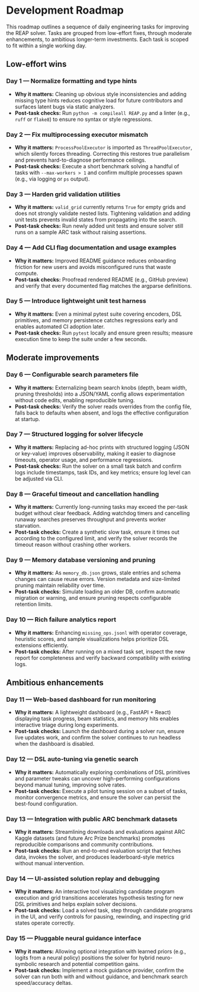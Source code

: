 # Development Roadmap

This roadmap outlines a sequence of daily engineering tasks for improving the REAP solver. Tasks are grouped from low-effort fixes, through moderate enhancements, to ambitious longer-term investments. Each task is scoped to fit within a single working day.

## Low-effort wins

### Day 1 — Normalize formatting and type hints
- **Why it matters:** Cleaning up obvious style inconsistencies and adding missing type hints reduces cognitive load for future contributors and surfaces latent bugs via static analyzers.
- **Post-task checks:** Run `python -m compileall REAP.py` and a linter (e.g., `ruff` or `flake8`) to ensure no syntax or style regressions.

### Day 2 — Fix multiprocessing executor mismatch
- **Why it matters:** `ProcessPoolExecutor` is imported as `ThreadPoolExecutor`, which silently forces threading. Correcting this restores true parallelism and prevents hard-to-diagnose performance ceilings.
- **Post-task checks:** Execute a short benchmark solving a handful of tasks with `--max-workers > 1` and confirm multiple processes spawn (e.g., via logging or `ps` output).

### Day 3 — Harden grid validation utilities
- **Why it matters:** `valid_grid` currently returns `True` for empty grids and does not strongly validate nested lists. Tightening validation and adding unit tests prevents invalid states from propagating into the search.
- **Post-task checks:** Run newly added unit tests and ensure solver still runs on a sample ARC task without raising assertions.

### Day 4 — Add CLI flag documentation and usage examples
- **Why it matters:** Improved README guidance reduces onboarding friction for new users and avoids misconfigured runs that waste compute.
- **Post-task checks:** Proofread rendered README (e.g., GitHub preview) and verify that every documented flag matches the argparse definitions.

### Day 5 — Introduce lightweight unit test harness
- **Why it matters:** Even a minimal pytest suite covering encoders, DSL primitives, and memory persistence catches regressions early and enables automated CI adoption later.
- **Post-task checks:** Run `pytest` locally and ensure green results; measure execution time to keep the suite under a few seconds.

## Moderate improvements

### Day 6 — Configurable search parameters file
- **Why it matters:** Externalizing beam search knobs (depth, beam width, pruning thresholds) into a JSON/YAML config allows experimentation without code edits, enabling reproducible tuning.
- **Post-task checks:** Verify the solver reads overrides from the config file, falls back to defaults when absent, and logs the effective configuration at startup.

### Day 7 — Structured logging for solver lifecycle
- **Why it matters:** Replacing ad-hoc prints with structured logging (JSON or key-value) improves observability, making it easier to diagnose timeouts, operator usage, and performance regressions.
- **Post-task checks:** Run the solver on a small task batch and confirm logs include timestamps, task IDs, and key metrics; ensure log level can be adjusted via CLI.

### Day 8 — Graceful timeout and cancellation handling
- **Why it matters:** Currently long-running tasks may exceed the per-task budget without clear feedback. Adding watchdog timers and cancelling runaway searches preserves throughput and prevents worker starvation.
- **Post-task checks:** Create a synthetic slow task, ensure it times out according to the configured limit, and verify the solver records the timeout reason without crashing other workers.

### Day 9 — Memory database versioning and pruning
- **Why it matters:** As `memory_db.json` grows, stale entries and schema changes can cause reuse errors. Version metadata and size-limited pruning maintain reliability over time.
- **Post-task checks:** Simulate loading an older DB, confirm automatic migration or warning, and ensure pruning respects configurable retention limits.

### Day 10 — Rich failure analytics report
- **Why it matters:** Enhancing `missing_ops.jsonl` with operator coverage, heuristic scores, and sample visualizations helps prioritize DSL extensions efficiently.
- **Post-task checks:** After running on a mixed task set, inspect the new report for completeness and verify backward compatibility with existing logs.

## Ambitious enhancements

### Day 11 — Web-based dashboard for run monitoring
- **Why it matters:** A lightweight dashboard (e.g., FastAPI + React) displaying task progress, beam statistics, and memory hits enables interactive triage during long experiments.
- **Post-task checks:** Launch the dashboard during a solver run, ensure live updates work, and confirm the solver continues to run headless when the dashboard is disabled.

### Day 12 — DSL auto-tuning via genetic search
- **Why it matters:** Automatically exploring combinations of DSL primitives and parameter tweaks can uncover high-performing configurations beyond manual tuning, improving solve rates.
- **Post-task checks:** Execute a pilot tuning session on a subset of tasks, monitor convergence metrics, and ensure the solver can persist the best-found configuration.

### Day 13 — Integration with public ARC benchmark datasets
- **Why it matters:** Streamlining downloads and evaluations against ARC Kaggle datasets (and future Arc Prize benchmarks) promotes reproducible comparisons and community contributions.
- **Post-task checks:** Run an end-to-end evaluation script that fetches data, invokes the solver, and produces leaderboard-style metrics without manual intervention.

### Day 14 — UI-assisted solution replay and debugging
- **Why it matters:** An interactive tool visualizing candidate program execution and grid transitions accelerates hypothesis testing for new DSL primitives and helps explain solver decisions.
- **Post-task checks:** Load a solved task, step through candidate programs in the UI, and verify controls for pausing, rewinding, and inspecting grid states operate correctly.

### Day 15 — Pluggable neural guidance interface
- **Why it matters:** Allowing optional integration with learned priors (e.g., logits from a neural policy) positions the solver for hybrid neuro-symbolic research and potential competition gains.
- **Post-task checks:** Implement a mock guidance provider, confirm the solver can run both with and without guidance, and benchmark search speed/accuracy deltas.

